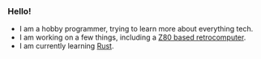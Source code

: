### Hello!

 - I am a hobby programmer, trying to learn more about everything tech.
 - I am working on a few things, including a [Z80 based retrocomputer](https://github.com/amberisvibin/chibi-pc80).
 - I am currently learning [Rust](https://github.com/rust-lang/rust).

<!--
**amberisvibin/amberisvibin** is a ✨ _special_ ✨ repository because its `README.md` (this file) appears on your GitHub profile.
!-->
